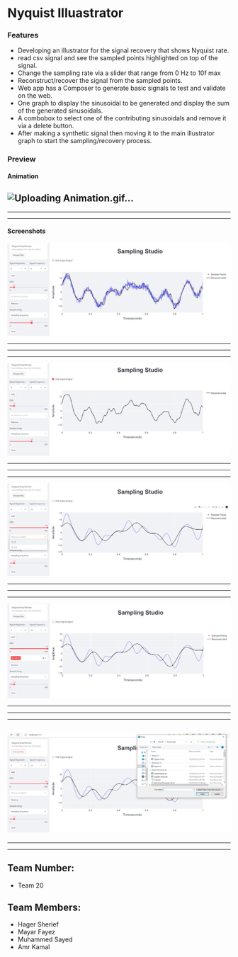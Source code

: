 # Nyquist Illuastrator

### Features

- Developing an illustrator for the signal recovery that shows Nyquist rate.
- read csv signal and see the sampled points highlighted on top of the signal.
- Change the sampling rate via a slider that range from 0 Hz to 10f max
- Reconstruct/recover the signal from the sampled points.
- Web app has a Composer to generate basic signals to test and validate on the web.
- One graph to display the sinusoidal to be generated and display the sum of the generated sinusoidals.
- A combobox to select one of the contributing sinusoidals and remove it via a delete button.
- After making a synthetic signal then moving it to the main illustrator graph to start the sampling/recovery process.

### Preview


#### Animation
![Uploading Animation.gif…]()
---
---
---
#### Screenshots
<code><img src="https://github.com/Amr-said/DSP_Task1_-20-/blob/main/Screenshots/scr1.jpg"></code>

---

---

---

<code><img src="https://github.com/Amr-said/DSP_Task1_-20-/blob/main/Screenshots/scr2.jpg"></code>

---

---

---

<code><img src="https://github.com/Amr-said/DSP_Task1_-20-/blob/main/Screenshots/scr3.jpg"></code>

---

---

---

<code><img src="https://github.com/Amr-said/DSP_Task1_-20-/blob/main/Screenshots/scr4.jpg"></code>

---

---

---

## <code><img src="https://github.com/Amr-said/DSP_Task1_-20-/blob/main/Screenshots/scr5.jpg"></code>

---

---

## Team Number:

- Team 20

## Team Members:

- Hager Sherief
- Mayar Fayez
- Muhammed Sayed
- Amr Kamal
